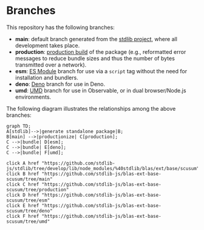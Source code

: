 <!--

@license Apache-2.0

Copyright (c) 2022 The Stdlib Authors.

Licensed under the Apache License, Version 2.0 (the "License");
you may not use this file except in compliance with the License.
You may obtain a copy of the License at

    http://www.apache.org/licenses/LICENSE-2.0

Unless required by applicable law or agreed to in writing, software
distributed under the License is distributed on an "AS IS" BASIS,
WITHOUT WARRANTIES OR CONDITIONS OF ANY KIND, either express or implied.
See the License for the specific language governing permissions and
limitations under the License.

-->

# Branches

This repository has the following branches:

-   **main**: default branch generated from the [stdlib project][stdlib-url], where all development takes place.
-   **production**: [production build][production-url] of the package (e.g., reformatted error messages to reduce bundle sizes and thus the number of bytes transmitted over a network).
-   **esm**: [ES Module][esm-url] branch for use via a `script` tag without the need for installation and bundlers.
-   **deno**: [Deno][deno-url] branch for use in Deno.
-   **umd**: [UMD][umd-url] branch for use in Observable, or in dual browser/Node.js environments.

The following diagram illustrates the relationships among the above branches:

```mermaid
graph TD;
A[stdlib]-->|generate standalone package|B;
B[main] -->|productionize| C[production];
C -->|bundle| D[esm];
C -->|bundle| E[deno];
C -->|bundle| F[umd];

click A href "https://github.com/stdlib-js/stdlib/tree/develop/lib/node_modules/%40stdlib/blas/ext/base/scusum"
click B href "https://github.com/stdlib-js/blas-ext-base-scusum/tree/main"
click C href "https://github.com/stdlib-js/blas-ext-base-scusum/tree/production"
click D href "https://github.com/stdlib-js/blas-ext-base-scusum/tree/esm"
click E href "https://github.com/stdlib-js/blas-ext-base-scusum/tree/deno"
click F href "https://github.com/stdlib-js/blas-ext-base-scusum/tree/umd"
```

[stdlib-url]: https://github.com/stdlib-js/stdlib/tree/develop/lib/node_modules/%40stdlib/blas/ext/base/scusum
[production-url]: https://github.com/stdlib-js/blas-ext-base-scusum/tree/production
[deno-url]: https://github.com/stdlib-js/blas-ext-base-scusum/tree/deno
[umd-url]: https://github.com/stdlib-js/blas-ext-base-scusum/tree/umd
[esm-url]: https://github.com/stdlib-js/blas-ext-base-scusum/tree/esm